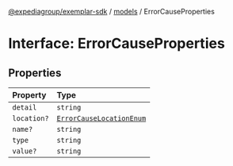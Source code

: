 [@expediagroup/exemplar-sdk](../../index.md) / [models](../index.md) / ErrorCauseProperties

# Interface: ErrorCauseProperties

## Properties

| Property | Type |
| :------ | :------ |
| `detail` | `string` |
| `location?` | [`ErrorCauseLocationEnum`](../type-aliases/ErrorCauseLocationEnum.md) |
| `name?` | `string` |
| `type` | `string` |
| `value?` | `string` |
